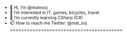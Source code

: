 - 👋 Hi, I’m @matesoj
- 👀 I’m interested in IT, games, bicycles, travel
- 🌱 I’m currently learning CSharp (C#)
- 📫 How to reach me Twitter: @mat_soj
========================================


